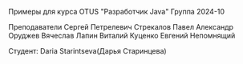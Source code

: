 Примеры для курса OTUS "Разработчик Java"
Группа 2024-10

Преподаватели
Сергей Петрелевич
Стрекалов Павел
Александр Оруджев
Вячеслав Лапин
Виталий Куценко
Евгений Непомнящий

Студент:
Daria Starintseva(Дарья Старинцева)